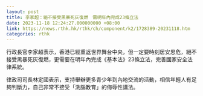 ```yaml
---
layout: post
title: 李家超：絕不接受黑暴死灰復燃　需明年內完成23條立法
date: 2023-11-18 12:24:27.000000000 +08:00
link: https://news.rthk.hk/rthk/ch/component/k2/1728389-20231118.htm
categories: rthk
---
```


行政長官李家超表示，香港已經重返世界舞台中央，但一定要時刻居安思危，絕不接受黑暴死灰復燃，更需要在明年內完成《基本法》23條立法，完善國家安全法律系統。

律政司司長林定國表示，支持舉辦更多青少年到內地交流的活動，相信年輕人有足夠判斷力，自己非常不接受「洗腦教育」的侮辱性講法。
